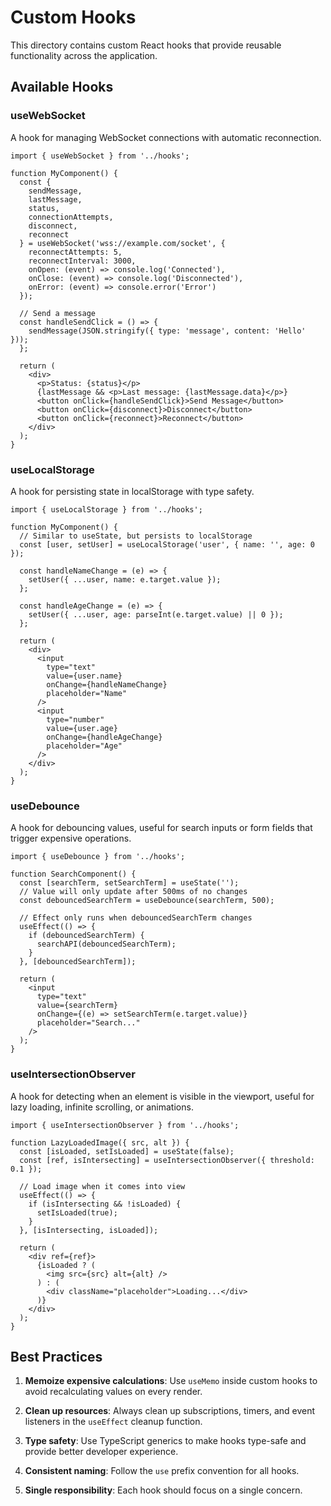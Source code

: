 # Custom Hooks

This directory contains custom React hooks that provide reusable functionality across the application.

## Available Hooks

### useWebSocket

A hook for managing WebSocket connections with automatic reconnection.

```tsx
import { useWebSocket } from '../hooks';

function MyComponent() {
  const { 
    sendMessage, 
    lastMessage, 
    status, 
    connectionAttempts, 
    disconnect, 
    reconnect 
  } = useWebSocket('wss://example.com/socket', {
    reconnectAttempts: 5,
    reconnectInterval: 3000,
    onOpen: (event) => console.log('Connected'),
    onClose: (event) => console.log('Disconnected'),
    onError: (event) => console.error('Error')
  });

  // Send a message
  const handleSendClick = () => {
    sendMessage(JSON.stringify({ type: 'message', content: 'Hello' }));
  };

  return (
    <div>
      <p>Status: {status}</p>
      {lastMessage && <p>Last message: {lastMessage.data}</p>}
      <button onClick={handleSendClick}>Send Message</button>
      <button onClick={disconnect}>Disconnect</button>
      <button onClick={reconnect}>Reconnect</button>
    </div>
  );
}
```

### useLocalStorage

A hook for persisting state in localStorage with type safety.

```tsx
import { useLocalStorage } from '../hooks';

function MyComponent() {
  // Similar to useState, but persists to localStorage
  const [user, setUser] = useLocalStorage('user', { name: '', age: 0 });

  const handleNameChange = (e) => {
    setUser({ ...user, name: e.target.value });
  };

  const handleAgeChange = (e) => {
    setUser({ ...user, age: parseInt(e.target.value) || 0 });
  };

  return (
    <div>
      <input 
        type="text" 
        value={user.name} 
        onChange={handleNameChange} 
        placeholder="Name" 
      />
      <input 
        type="number" 
        value={user.age} 
        onChange={handleAgeChange} 
        placeholder="Age" 
      />
    </div>
  );
}
```

### useDebounce

A hook for debouncing values, useful for search inputs or form fields that trigger expensive operations.

```tsx
import { useDebounce } from '../hooks';

function SearchComponent() {
  const [searchTerm, setSearchTerm] = useState('');
  // Value will only update after 500ms of no changes
  const debouncedSearchTerm = useDebounce(searchTerm, 500);

  // Effect only runs when debouncedSearchTerm changes
  useEffect(() => {
    if (debouncedSearchTerm) {
      searchAPI(debouncedSearchTerm);
    }
  }, [debouncedSearchTerm]);

  return (
    <input
      type="text"
      value={searchTerm}
      onChange={(e) => setSearchTerm(e.target.value)}
      placeholder="Search..."
    />
  );
}
```

### useIntersectionObserver

A hook for detecting when an element is visible in the viewport, useful for lazy loading, infinite scrolling, or animations.

```tsx
import { useIntersectionObserver } from '../hooks';

function LazyLoadedImage({ src, alt }) {
  const [isLoaded, setIsLoaded] = useState(false);
  const [ref, isIntersecting] = useIntersectionObserver({ threshold: 0.1 });

  // Load image when it comes into view
  useEffect(() => {
    if (isIntersecting && !isLoaded) {
      setIsLoaded(true);
    }
  }, [isIntersecting, isLoaded]);

  return (
    <div ref={ref}>
      {isLoaded ? (
        <img src={src} alt={alt} />
      ) : (
        <div className="placeholder">Loading...</div>
      )}
    </div>
  );
}
```

## Best Practices

1. **Memoize expensive calculations**: Use `useMemo` inside custom hooks to avoid recalculating values on every render.

2. **Clean up resources**: Always clean up subscriptions, timers, and event listeners in the `useEffect` cleanup function.

3. **Type safety**: Use TypeScript generics to make hooks type-safe and provide better developer experience.

4. **Consistent naming**: Follow the `use` prefix convention for all hooks.

5. **Single responsibility**: Each hook should focus on a single concern.